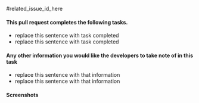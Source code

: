 #related_issue_id_here

#### This pull request completes the following tasks.
- replace this sentence with task completed
- replace this sentence with task completed

#### Any other information you would like the developers to take note of in this task
- replace this sentence with that information
- replace this sentence with that information

#### Screenshots
